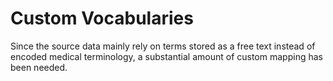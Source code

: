 # Custom Vocabularies

Since the source data mainly rely on terms stored as a free text instead of encoded medical terminology, a substantial amount of custom mapping has been needed.
